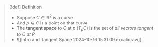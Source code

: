 >[!def] Definition
>- Suppose $C \in \mathbb{R}^2$ is a curve 
>- And $p \in C$ is a point on that curve
>- The **tangent space** to $C$ at $p$ $(T_pC)$ is the set of *all vectors tangent to $C$ at P*
>- ![[Intro and Tangent Space 2024-10-16 15.31.09.excalidraw]]